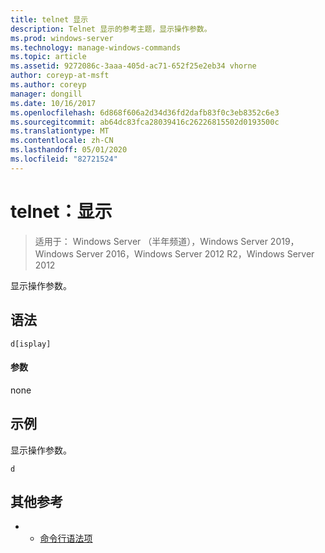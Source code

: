 ```yaml
---
title: telnet 显示
description: Telnet 显示的参考主题，显示操作参数。
ms.prod: windows-server
ms.technology: manage-windows-commands
ms.topic: article
ms.assetid: 9272086c-3aaa-405d-ac71-652f25e2eb34 vhorne
author: coreyp-at-msft
ms.author: coreyp
manager: dongill
ms.date: 10/16/2017
ms.openlocfilehash: 6d868f606a2d34d36fd2dafb83f0c3eb8352c6e3
ms.sourcegitcommit: ab64dc83fca28039416c26226815502d0193500c
ms.translationtype: MT
ms.contentlocale: zh-CN
ms.lasthandoff: 05/01/2020
ms.locfileid: "82721524"
---
```

# <a name="telnet-display"></a>telnet：显示

> 适用于： Windows Server （半年频道），Windows Server 2019，Windows Server 2016，Windows Server 2012 R2，Windows Server 2012

显示操作参数。   

## <a name="syntax"></a>语法  
```  
d[isplay]  
```  
#### <a name="parameters"></a>参数  
none  
## <a name="examples"></a>示例  
显示操作参数。  
```  
d  
```  
## <a name="additional-references"></a>其他参考  
-   - [命令行语法项](command-line-syntax-key.md)  
